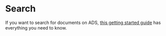 # Search

If you want to search for documents on ADS, [this getting started guide](../getting-started/document.md) has everything you need to know.